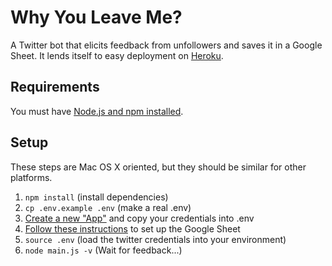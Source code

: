 # Why You Leave Me?
A Twitter bot that elicits feedback from unfollowers and saves it in a Google Sheet. It lends itself to easy deployment on [Heroku](https://www.heroku.com/).

## Requirements
You must have [Node.js and npm installed](http://nodejs.org/).

## Setup
These steps are Mac OS X oriented, but they should be similar for other platforms.

1. ```npm install``` (install dependencies)
2. ```cp .env.example .env``` (make a real .env)
3. [Create a new "App"](https://apps.twitter.com/) and copy your credentials into .env
4. [Follow these instructions](https://github.com/theoephraim/node-google-spreadsheet#service-account-recommended-method) to set up the Google Sheet
5. ```source .env``` (load the twitter credentials into your environment)
6. ```node main.js -v``` (Wait for feedback...)